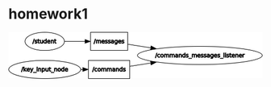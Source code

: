 # homework1

![alt text](https://raw.githubusercontent.com/frankfontana/homework1/master/images/rosgraph.jpg)
